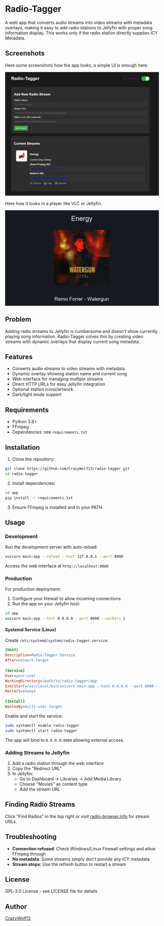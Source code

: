 # Radio-Tagger

A web app that converts audio streams into video streams with metadata overlays, making it easy to add radio stations to Jellyfin with proper song information display. This works only if the radio station directly supplies ICY Metadata.

## Screenshots

Here some screenshots how the app looks, a simple UI is enough here.

![Showcase 1](assets/showcase_1.png)

Here how it looks in a player like VLC or Jellyfin.

![Showcase 2](assets/showcase_2.png)

## Problem

Adding radio streams to Jellyfin is cumbersome and doesn't show currently playing song information. Radio-Tagger solves this by creating video streams with dynamic overlays that display current song metadata.

## Features

- Converts audio streams to video streams with metadata
- Dynamic overlay showing station name and current song
- Web interface for managing multiple streams
- Direct HTTP URLs for easy Jellyfin integration
- Optional station icons/artwork
- Dark/light mode support

## Requirements

- Python 3.8+
- FFmpeg
- Dependencies: see `requirements.txt`

## Installation

1. Clone the repository:
```bash
git clone https://github.com/CrazyWolf13/radio-tagger.git
cd radio-tagger
```

2. Install dependencies:
```bash
cd app
pip install -r requirements.txt
```

3. Ensure FFmpeg is installed and in your PATH

## Usage

### Development

Run the development server with auto-reload:
```bash
uvicorn main:app --reload --host 127.0.0.1 --port 8000
```

Access the web interface at `http://localhost:8000`

### Production

For production deployment:

1. Configure your firewall to allow incoming connections
2. Run the app on your Jellyfin host:

```bash
cd app
uvicorn main:app --host 0.0.0.0 --port 8000 --workers 1
```

#### Systemd Service (Linux)

Create `/etc/systemd/system/radio-tagger.service`:
```ini
[Unit]
Description=Radio-Tagger Service
After=network.target

[Service]
User=your-user
WorkingDirectory=/path/to/radio-tagger/app
ExecStart=/usr/local/bin/uvicorn main:app --host 0.0.0.0 --port 8000 --workers 1
Restart=always

[Install]
WantedBy=multi-user.target
```

Enable and start the service:
```bash
sudo systemctl enable radio-tagger
sudo systemctl start radio-tagger
```

The app will bind to `0.0.0.0:8000` allowing external access.

### Adding Streams to Jellyfin

1. Add a radio station through the web interface
2. Copy the "Redirect URL"
3. In Jellyfin:
   - Go to Dashboard → Libraries → Add Media Library
   - Choose "Movies" as content type
   - Add the stream URL

## Finding Radio Streams

Click "Find Radios" in the top right or visit [radio-browser.info](https://www.radio-browser.info/map) for stream URLs.

## Troubleshooting

- **Connection refused**: Check Windows/Linux Firewall settings and allow FFmpeg through
- **No metadata**: Some streams simply don't provide any ICY metadata
- **Stream stops**: Use the refresh button to restart a stream

## License

GPL-3.0 License - see LICENSE file for details

## Author

[CrazyWolf13](https://github.com/CrazyWolf13)